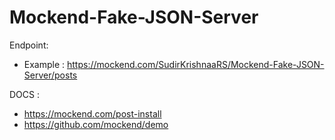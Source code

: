 # Mockend-Fake-JSON-Server


Endpoint: 
- Example : https://mockend.com/SudirKrishnaaRS/Mockend-Fake-JSON-Server/posts


DOCS : 
- https://mockend.com/post-install
- https://github.com/mockend/demo
